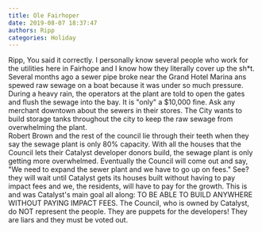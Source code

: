 ```yaml
---
title: Ole Fairhoper
date: 2019-08-07 18:37:47
authors: Ripp
categories: Holiday
---
```


 Ripp,
You said it correctly.  I personally know several people who work for the utilities here in Fairhope and I know how they literally cover up the sh*t. Several months ago a sewer pipe broke near the Grand Hotel Marina ans spewed raw sewage on a boat because it was under so much pressure. 
During a heavy rain, the operators at the plant are told to open the gates and flush the sewage into the bay.  It is "only" a $10,000 fine.
Ask any merchant downtown about the sewers in their stores.
The City wants to build storage tanks throughout the city to keep the raw sewage from overwhelming the plant.  
Robert Brown and the rest of the council lie through their teeth when they say the sewage plant is only 80% capacity.  With all the houses that  the Council lets their Catalyst developer donors build, the sewage plant is only getting more overwhelmed.
Eventually the Council will come out and say, "We need to expand the sewer plant and we have to go up on fees."  See? they will wait until Catalyst gets its houses built without having to pay impact fees and we, the residents, will have to pay for the growth.  This is and was Catalyst's main goal all along: TO BE ABLE TO BUILD ANYWHERE WITHOUT PAYING IMPACT FEES.  The Council, who is owned by Catalyst, do NOT represent the people.  They are puppets for the developers!  They are liars and they must be voted out.